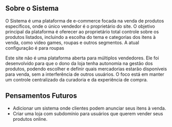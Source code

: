 ## Sobre o Sistema

O Sistema é uma plataforma de e-commerce focada na venda de produtos específicos, onde o único vendedor é o proprietário do site. O objetivo principal da plataforma é oferecer ao proprietário total controle sobre os produtos listados, incluindo a escolha do tema e categorias dos itens à venda, como video games, roupas e outros segmentos. A atual configuração é para roupas

Este site não é uma plataforma aberta para múltiplos vendedores. Ele foi desenvolvido para que o dono da loja tenha autonomia na gestão dos produtos, podendo escolher e definir quais mercadorias estarão disponíveis para venda, sem a interferência de outros usuários. O foco está em manter um controle centralizado da curadoria e da experiência de compra.

## Pensamentos Futuros
- Adicionar um sistema onde clientes podem anunciar seus itens à venda.
- Criar uma loja com subdomínio para usuários que querem vender seus produtos online.